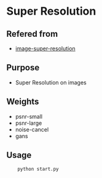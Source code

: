 # Super Resolution

## Refered from 
- [image-super-resolution](https://github.com/idealo/image-super-resolution)

## Purpose
- Super Resolution on images

## Weights
- psnr-small
- psnr-large
- noise-cancel
- gans

## Usage

``` zsh
    python start.py
```
